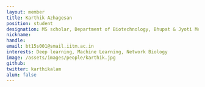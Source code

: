 ```yaml
---
layout: member
title: Karthik Azhagesan
position: student
designation: MS scholar, Department of Biotechnology, Bhupat & Jyoti Mehta School of Biosciences
nickname: 
handle: 
email: bt15s001@smail.iitm.ac.in
interests: Deep learning, Machine Learning, Network Biology
image: /assets/images/people/karthik.jpg
github: 
twitter: karthikalam
alum: false
---
```

